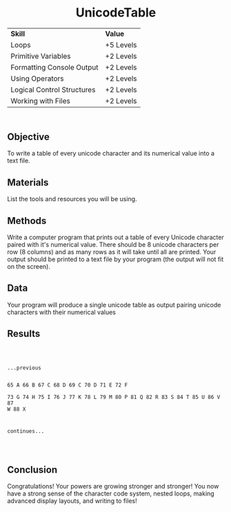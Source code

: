 <!DOCTYPE html>
<html>
<head>
</head>
<body>
	<header>
		<h1> UnicodeTable </h1>
		<table>
			<tr>
				<td><strong>Skill</strong></td>
				<td><strong>Value</strong></td>
			</tr>
			<tr>
				<td>Loops</td>
				<td>+5 Levels</td>
			</tr>
			<tr>
				<td>Primitive Variables</td>
				<td>+2 Levels</td>
			</tr>
			<tr>
				<td>Formatting Console Output</td>
				<td>+2 Levels</td>
			</tr>
			<tr>
				<td>Using Operators</td>
				<td>+2 Levels</td>
			</tr>
			<tr>
				<td>Logical Control Structures</td>
				<td>+2 Levels</td>
			</tr>
			<tr>
				<td>Working with Files</td>
				<td>+2 Levels</td>
			</tr>
		</table>
	</header>
	<main>
		<section>
			<h2> Objective </h2>
			<p>
				To write a table of every unicode character and its numerical value into a text file.
			</p>
		</section>
		<section>
			<h2> Materials </h2>
			<p>
				List the tools and resources you will be using.
			</p>	
		</section>
		<section>
			<h2> Methods </h2>
			<p>
				Write a computer program that prints out a table of every Unicode character paired with it's numerical value. There should be 8 unicode characters per row (8 columns) and as many rows as it will take until all are printed. Your output should be printed to a text file by your program (the output will not fit on the screen).
			</p>
		</section>
		<section>
			<h2> Data </h2>
			<p>
				Your program will produce a single unicode table as output pairing unicode characters with their numerical values
			</p>
		</section>
		<section>
			<h2> Results </h2>
			<p>
<code>
	<pre>
...previous

65 A	66 B	67 C	68 D	69 C	70 D	71 E	72 F	
73 G	74 H	75 I	76 J	77 K	78 L	79 M	80 P
81 Q	82 R	83 S	84 T	85 U	86 V	87 W	88 X

continues...
	</pre>
</code>
			</p>
		</section>
		<section>
			<h2> Conclusion </h2>
			<p>
				Congratulations! Your powers are growing stronger and stronger! You now have a strong sense of the character code system, nested loops, making advanced display layouts, and writing to files!
			</p>
		</section>
	</main>
</body>
</html>

